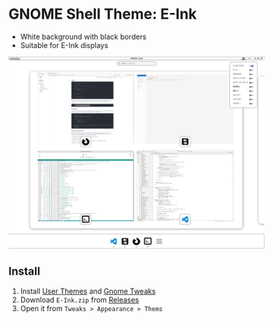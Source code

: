 # GNOME Shell Theme: E-Ink

* White background with black borders
* Suitable for E-Ink displays

![Screenshot](./screenshot.jpg)

## Install

1. Install [User Themes](https://extensions.gnome.org/extension/19/user-themes/) and [Gnome Tweaks](https://wiki.gnome.org/Apps/Tweaks)
1. Download `E-Ink.zip` from [Releases](https://github.com/fujimo-t/gnome-shell-theme-e-ink/releases)
2. Open it from `Tweaks > Appearance > Thems`
